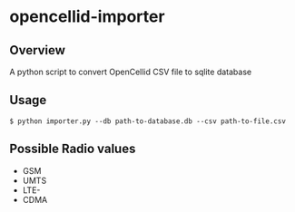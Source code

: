 # opencellid-importer

## Overview
A python script to convert OpenCellid CSV file to sqlite database

## Usage

```
$ python importer.py --db path-to-database.db --csv path-to-file.csv
```

## Possible Radio values
- GSM
- UMTS
- LTE-
- CDMA
